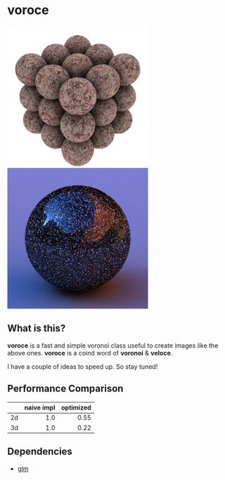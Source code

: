# voroce
<img src="img/stone.jpg" alt="stone" title="stone" width="320"><img src="img/flake.png" alt="flake" title="flake" width="320">

## What is this?
**voroce** is a fast and simple voronoi class useful to create images like the above ones.
**voroce** is a coind word of **voronoi** & **veloce**.

I have a couple of ideas to speed up. So stay tuned!

## Performance Comparison

|      |  naive impl |  optimized |
| ---- | ----------: | ---------: |
|  2d  |         1.0 |       0.55 |
|  3d  |         1.0 |       0.22 |

## Dependencies
* [glm](https://github.com/g-truc/glm)
